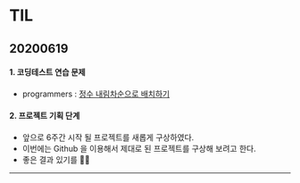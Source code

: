 # TIL

## 20200619

#### 1. 코딩테스트 연습 문제

- programmers : [정수 내림차순으로 배치하기](https://github.com/jina95/TIL/blob/master/Algorithm/LEVEL%201/%EC%A0%95%EC%88%98%20%EB%82%B4%EB%A6%BC%EC%B0%A8%EC%88%9C%EC%9C%BC%EB%A1%9C%20%EB%B0%B0%EC%B9%98%ED%95%98%EA%B8%B0%20.html)

#### 2. 프로젝트 기획 단계
- 앞으로 6주간 시작 될 프로젝트를 새롭게 구상하였다.
- 이번에는 Github 을 이용해서 제대로 된 프로젝트를 구상해 보려고 한다.
- 좋은 결과 있기를 🧘‍♀️

<hr/>


<!--stackedit_data:
eyJoaXN0b3J5IjpbMzgzNDYzNzA3XX0=
-->